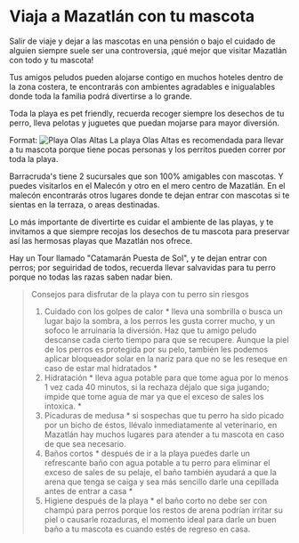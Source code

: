 # Viaja a Mazatlán con tu mascota #

Salir de viaje y dejar a las mascotas en una pensión o bajo el cuidado de alguien siempre suele ser una controversia, ¡qué mejor que visitar Mazatlán con todo y tu mascota!

Tus amigos peludos pueden alojarse contigo en muchos hoteles dentro de la zona costera, te encontrarás con ambientes agradables e inigualables donde toda la familia podrá divertirse a lo grande.

Toda la playa es pet friendly, recuerda recoger siempre los desechos de tu perro, lleva pelotas y juguetes que puedan mojarse para mayor diversión.

Format: ![Playa Olas Altas](https://media-cdn.tripadvisor.com/media/photo-w/01/22/b2/e4/looking-north-toward.jpg)
La playa Olas Altas es recomendada para llevar a tu mascota porque tiene pocas personas y los perritos pueden correr por toda la playa.

Barracruda's tiene 2 sucursales que son 100% amigables con mascotas. Y puedes visitarlos en el Malecón y otro en el mero centro de Mazatlán. En el malecón encontrarás otros lugares donde te dejan entrar con mascotas si te sientas en la terraza, o areas destinadas.

Lo más importante de divertirte es cuidar el ambiente de las playas, y te invitamos a que siempre recojas los desechos de tu mascota para preservar así las hermosas playas que Mazatlán nos ofrece.

Hay un Tour llamado "Catamarán Puesta de Sol", y te dejan entrar con perros; por seguiridad de todos, recuerda llevar salvavidas para tu perro porque no todas las razas saben nadar bien.

> Consejos para disfrutar de la playa con tu perro sin riesgos
> 1. Cuidado con los golpes de calor * lleva una sombrilla o busca un lugar bajo la sombra, a los perros les gusta correr mucho, y un sofoco le arruinaría la diversión. Haz que tu amigo peludo descanse cada cierto tiempo para que se recupere. Aunque la piel de los perros es protegida por su pelo, también les podemos aplicar bloqueador solar en la nariz para que no se les reseque en caso de estar mal hidratados *
> 2. Hidratación * lleva agua potable para que tome agua por lo menos 1 vez cada 40 minutos, si la rechaza déjalo que siga jugando; impide que tome agua de mar ya que el exceso de sales los intoxica. *
> 3. Picaduras de medusa * si sospechas que tu perro ha sido picado por un bicho de éstos, llévalo inmediatamente al veterinario, en Mazatlán hay muchos lugares para atender a tu mascota en caso de que sea necesario.
> 4. Baños cortos * después de ir a la playa puedes darle un refrescante baño con agua potable a tu perro para eliminar el exceso de sales de su pelaje, el baño también ayudará a que la arena que tenga se caiga y sea más sencillo darle una cepillada antes de entrar a casa *
> 5. Higiene después de la playa * el baño corto no debe ser con champú para perros porque los restos de arena podrían irritar su piel o causarle rozaduras, el momento ideal para darle un buen baño a tu mascota es cuando estés de regreso en casa.
